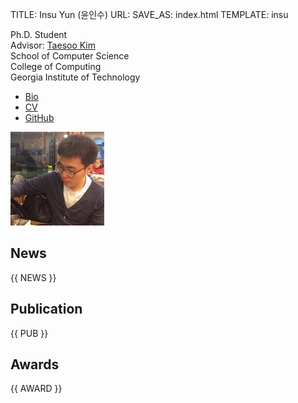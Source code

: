 TITLE: Insu Yun (윤인수)
URL:
SAVE_AS: index.html
TEMPLATE: insu

<div class="row">
  <div class="col-sm-8">
    <p>
      Ph.D. Student</br>
      Advisor: <a href="http://taesoo.gtisc.gatech.edu">Taesoo Kim</a></br>
      School of Computer Science</br>
      College of Computing</br>
      Georgia Institute of Technology</br>
    </p>
    <ul>
        <li> <a href="https://raw.githubusercontent.com/insuyun/cv/master/bio.txt">Bio</a> </li>
        <li> <a href="https://docs.google.com/viewer?url=https://github.com/insuyun/cv/raw/master/cv.pdf" >CV</a> </li>
        <li> <a href="https://github.com/insuyun">GitHub</a></li>
    </ul>
  </div>
  <div class="col-sm-4">
    <img src=" assets/images/insu.jpg" />
  </div>
</div>

News
----
{{ NEWS }}

Publication
-----------
{{ PUB }}

Awards
------
{{ AWARD }}
